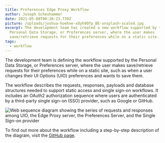 ```yaml
---
title: Preferences Edge Proxy Workflow
author: Joseph Scheuhammer
date: 2021-05-08T00:20:23.739Z
picture: /uploads/joshua-hoehne-xOyh9Ofp_BE-unsplash-scaled.jpg
excerpt: The development team has created a new workflow supported by the
  Personal Data Storage, or Preferences server, where the user makes
  save/retrieve requests for their preferences while on a static site.
tags:
  - workflow
---
```

The development team is defining the workflow supported by the Personal Data Storage, or Preferences server, where the user makes save/retrieve requests for their preferences while on a static site, such as when a user changes their UI Options (UIO) preferences and wants to save them.

The workflow describes the requests, responses, payloads and database structures needed to support static access and single sign-on workflows. It includes an OAuth2 authorization sequence where users are authenticated by a third-party single sign-on (SSO) provider, such as Google or GitHub.

![Web sequence diagram showing the series of requests and responses among UIO, the Edge Proxy server, the Preferences Server, and the Single Sign-on provider](https://raw.githubusercontent.com/klown/preferencesServer/doc-proxy-oauth2-access/doc/images/StaticAuthWorkflow.png?nf_resize=fit&w=600 "Preferences OpenID Connect Flow")

To find out more about the workflow including a step-by-step description of the diagram, visit the [GitHub page](https://github.com/klown/preferencesServer/blob/doc-proxy-oauth2-access/doc/StaticWorkflow.md).